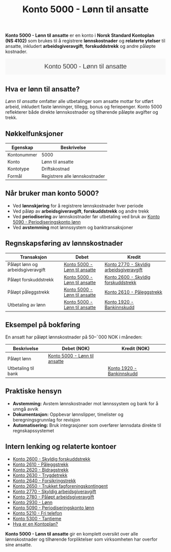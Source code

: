 ﻿---
title: "Konto 5000 - Lønn til ansatte"
seoTitle: "5000-lonn-til-ansatte"
description: '**Konto 5000 - Lønn til ansatte** er en konto i **Norsk Standard Kontoplan (NS 4102)** som brukes til å registrere **lønnskostnader** og **relaterte ytelser...'
---

**Konto 5000 - Lønn til ansatte** er en konto i **Norsk Standard Kontoplan (NS 4102)** som brukes til å registrere **lønnskostnader** og **relaterte ytelser** til ansatte, inkludert **arbeidsgiveravgift**, **forskuddstrekk** og andre påløpte kostnader.

![Illustrasjon av konto 5000 Lønn til ansatte](5000-lonn-til-ansatte-image.svg)

## Hva er lønn til ansatte?

*Lønn til ansatte* omfatter alle utbetalinger som ansatte mottar for utført arbeid, inkludert faste lønninger, tillegg, bonus og feriepenger. Konto 5000 reflekterer både direkte lønnskostnader og tilhørende påløpte avgifter og trekk.

## Nøkkelfunksjoner

| Egenskap      | Beskrivelse                    |
|---------------|--------------------------------|
| Kontonummer   | 5000                           |
| Konto         | Lønn til ansatte               |
| Kontotype     | Driftskostnad                  |
| Formål        | Registrere alle lønnskostnader |

## Når bruker man konto 5000?

* Ved **lønnskjøring** for å registrere lønnskostnader hver periode
* Ved påløp av **arbeidsgiveravgift**, **forskuddstrekk** og andre trekk
* Ved **periodisering** av lønnskostnader før utbetaling ved bruk av [Konto 5090 - Periodiseringskonto lønn](/blogs/kontoplan/5090-periodiseringskonto-lonn "Konto 5090 - Periodiseringskonto lønn")
* Ved **avstemming** mot lønnssystem og banktransaksjoner

## Regnskapsføring av lønnskostnader

| Transaksjon                                  | Debet                                                                                                                                      | Kredit                                                                                                                                         |
|----------------------------------------------|--------------------------------------------------------------------------------------------------------------------------------------------|------------------------------------------------------------------------------------------------------------------------------------------------|
| Påløpt lønn og arbeidsgiveravgift            | [Konto 5000 - Lønn til ansatte](/blogs/kontoplan/5000-lonn-til-ansatte "Konto 5000 - Lønn til ansatte")                                    | [Konto 2770 - Skyldig arbeidsgiveravgift](/blogs/kontoplan/2770-skyldig-arbeidsgiveravgift "Konto 2770 - Skyldig arbeidsgiveravgift")          |
| Påløpt forskuddstrekk                        | [Konto 5000 - Lønn til ansatte](/blogs/kontoplan/5000-lonn-til-ansatte "Konto 5000 - Lønn til ansatte")                                    | [Konto 2600 - Skyldig forskuddstrekk](/blogs/kontoplan/2600-forskuddstrekk "Konto 2600 - Skyldig forskuddstrekk")                            |
| Påløpt påleggstrekk                          | [Konto 5000 - Lønn til ansatte](/blogs/kontoplan/5000-lonn-til-ansatte "Konto 5000 - Lønn til ansatte")                                    | [Konto 2610 - Påleggstrekk](/blogs/kontoplan/2610-paalleggstrekk "Konto 2610 - Påleggstrekk")                                                |
| Utbetaling av lønn                            | [Konto 5000 - Lønn til ansatte](/blogs/kontoplan/5000-lonn-til-ansatte "Konto 5000 - Lønn til ansatte")                                    | [Konto 1920 - Bankinnskudd](/blogs/kontoplan/1920-bankinnskudd "Konto 1920 - Bankinnskudd")                                                  |

## Eksempel på bokføring

En ansatt har påløpt lønnskostnader på 50–¯000 NOK i måneden:

| Beskrivelse            | Debet (NOK)                                                                                                                             | Kredit (NOK)                                                                                     |
|------------------------|-----------------------------------------------------------------------------------------------------------------------------------------|--------------------------------------------------------------------------------------------------|
| Påløpt lønn            | [Konto 5000 - Lønn til ansatte](/blogs/kontoplan/5000-lonn-til-ansatte "Konto 5000 - Lønn til ansatte")                                 |                                                                                                  |
| Utbetaling til bank    |                                                                                                                                         | [Konto 1920 - Bankinnskudd](/blogs/kontoplan/1920-bankinnskudd "Konto 1920 - Bankinnskudd")       |

## Praktiske hensyn

* **Avstemming:** Avstem lønnskostnader mot lønnssystem og bank for å unngå avvik
* **Dokumentasjon:** Oppbevar lønnslipper, timelister og beregningsgrunnlag for revisjon
* **Automatisering:** Bruk integrasjoner som overfører lønnsdata direkte til regnskapssystemet

## Intern lenking og relaterte kontoer

* [Konto 2600 - Skyldig forskuddstrekk](/blogs/kontoplan/2600-forskuddstrekk "Konto 2600 - Skyldig forskuddstrekk")
* [Konto 2610 - Påleggstrekk](/blogs/kontoplan/2610-paalleggstrekk "Konto 2610 - Påleggstrekk")
* [Konto 2620 - Bidragstrekk](/blogs/kontoplan/2620-bidragstrekk "Konto 2620 - Bidragstrekk")
* [Konto 2630 - Trygdetrekk](/blogs/kontoplan/2630-trygdetrekk "Konto 2630 - Trygdetrekk")
* [Konto 2640 - Forsikringstrekk](/blogs/kontoplan/2640-forsikringstrekk "Konto 2640 - Forsikringstrekk")
* [Konto 2650 - Trukket fagforeningskontingent](/blogs/kontoplan/2650-trukket-fagforeningskontingent "Konto 2650 - Trukket fagforeningskontingent")
* [Konto 2770 - Skyldig arbeidsgiveravgift](/blogs/kontoplan/2770-skyldig-arbeidsgiveravgift "Konto 2770 - Skyldig arbeidsgiveravgift")
* [Konto 2780 - Påløpt arbeidsgiveravgift](/blogs/kontoplan/2780-palopte-arbeidsgiveravgift "Konto 2780 - Påløpt arbeidsgiveravgift")
* [Konto 2930 - Lønn](/blogs/kontoplan/2930-lonn "Konto 2930 - Lønn")
* [Konto 5090 - Periodiseringskonto lønn](/blogs/kontoplan/5090-periodiseringskonto-lonn "Konto 5090 - Periodiseringskonto lønn")
* [Konto 5210 - Fri telefon](/blogs/kontoplan/5210-fri-telefon "Konto 5210 - Fri telefon: Regnskapsføring av fri telefon som ansattgode i Norsk kontoplan")
* [Konto 5300 - Tantieme](/blogs/kontoplan/5300-tantieme "Konto 5300 - Tantieme: Bokføring av resultatbasert godtgjørelse i Norsk kontoplan")
* [Hva er en Kontoplan?](/blogs/regnskap/hva-er-kontoplan "Hva er en Kontoplan? Komplett Guide til Kontoplaner i Norsk Regnskap")

**Konto 5000 - Lønn til ansatte** gir en komplett oversikt over alle lønnskostnader og tilhørende forpliktelser som virksomheten har overfor sine ansatte.






